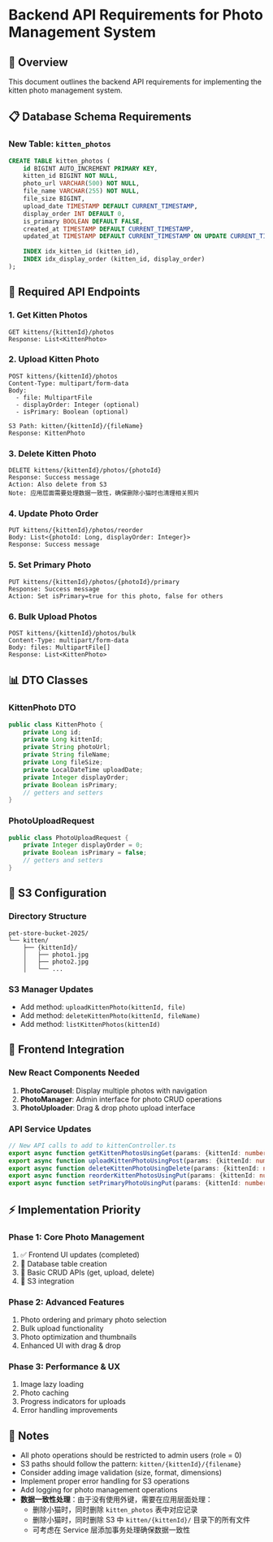 # Backend API Requirements for Photo Management System

## 🎯 Overview
This document outlines the backend API requirements for implementing the kitten photo management system.

## 📋 Database Schema Requirements

### New Table: `kitten_photos`
```sql
CREATE TABLE kitten_photos (
    id BIGINT AUTO_INCREMENT PRIMARY KEY,
    kitten_id BIGINT NOT NULL,
    photo_url VARCHAR(500) NOT NULL,
    file_name VARCHAR(255) NOT NULL,
    file_size BIGINT,
    upload_date TIMESTAMP DEFAULT CURRENT_TIMESTAMP,
    display_order INT DEFAULT 0,
    is_primary BOOLEAN DEFAULT FALSE,
    created_at TIMESTAMP DEFAULT CURRENT_TIMESTAMP,
    updated_at TIMESTAMP DEFAULT CURRENT_TIMESTAMP ON UPDATE CURRENT_TIMESTAMP,
    
    INDEX idx_kitten_id (kitten_id),
    INDEX idx_display_order (kitten_id, display_order)
);
```

## 🚀 Required API Endpoints

### 1. Get Kitten Photos
```
GET kittens/{kittenId}/photos
Response: List<KittenPhoto>
```

### 2. Upload Kitten Photo
```
POST kittens/{kittenId}/photos
Content-Type: multipart/form-data
Body: 
  - file: MultipartFile
  - displayOrder: Integer (optional)
  - isPrimary: Boolean (optional)

S3 Path: kitten/{kittenId}/{fileName}
Response: KittenPhoto
```

### 3. Delete Kitten Photo
```
DELETE kittens/{kittenId}/photos/{photoId}
Response: Success message
Action: Also delete from S3
Note: 应用层面需要处理数据一致性，确保删除小猫时也清理相关照片
```

### 4. Update Photo Order
```
PUT kittens/{kittenId}/photos/reorder
Body: List<{photoId: Long, displayOrder: Integer}>
Response: Success message
```

### 5. Set Primary Photo
```
PUT kittens/{kittenId}/photos/{photoId}/primary
Response: Success message
Action: Set isPrimary=true for this photo, false for others
```

### 6. Bulk Upload Photos
```
POST kittens/{kittenId}/photos/bulk
Content-Type: multipart/form-data
Body: files: MultipartFile[]
Response: List<KittenPhoto>
```

## 📊 DTO Classes

### KittenPhoto DTO
```java
public class KittenPhoto {
    private Long id;
    private Long kittenId;
    private String photoUrl;
    private String fileName;
    private Long fileSize;
    private LocalDateTime uploadDate;
    private Integer displayOrder;
    private Boolean isPrimary;
    // getters and setters
}
```

### PhotoUploadRequest
```java
public class PhotoUploadRequest {
    private Integer displayOrder = 0;
    private Boolean isPrimary = false;
    // getters and setters
}
```

## 🔧 S3 Configuration

### Directory Structure
```
pet-store-bucket-2025/
└── kitten/
    ├── {kittenId}/
    │   ├── photo1.jpg
    │   ├── photo2.jpg
    │   └── ...
```

### S3 Manager Updates
- Add method: `uploadKittenPhoto(kittenId, file)`
- Add method: `deleteKittenPhoto(kittenId, fileName)`
- Add method: `listKittenPhotos(kittenId)`

## 🎨 Frontend Integration

### New React Components Needed
1. **PhotoCarousel**: Display multiple photos with navigation
2. **PhotoManager**: Admin interface for photo CRUD operations
3. **PhotoUploader**: Drag & drop photo upload interface

### API Service Updates
```typescript
// New API calls to add to kittenController.ts
export async function getKittenPhotosUsingGet(params: {kittenId: number})
export async function uploadKittenPhotoUsingPost(params: {kittenId: number}, file: File)
export async function deleteKittenPhotoUsingDelete(params: {kittenId: number, photoId: number})
export async function reorderKittenPhotosUsingPut(params: {kittenId: number}, body: PhotoOrder[])
export async function setPrimaryPhotoUsingPut(params: {kittenId: number, photoId: number})
```

## ⚡ Implementation Priority

### Phase 1: Core Photo Management
1. ✅ Frontend UI updates (completed)
2. 🔄 Database table creation
3. 🔄 Basic CRUD APIs (get, upload, delete)
4. 🔄 S3 integration

### Phase 2: Advanced Features  
1. Photo ordering and primary photo selection
2. Bulk upload functionality
3. Photo optimization and thumbnails
4. Enhanced UI with drag & drop

### Phase 3: Performance & UX
1. Image lazy loading
2. Photo caching
3. Progress indicators for uploads
4. Error handling improvements

## 📝 Notes
- All photo operations should be restricted to admin users (role = 0)
- S3 paths should follow the pattern: `kitten/{kittenId}/{filename}`
- Consider adding image validation (size, format, dimensions)
- Implement proper error handling for S3 operations
- Add logging for photo management operations
- **数据一致性处理**：由于没有使用外键，需要在应用层面处理：
  - 删除小猫时，同时删除 `kitten_photos` 表中对应记录
  - 删除小猫时，同时删除 S3 中 `kitten/{kittenId}/` 目录下的所有文件
  - 可考虑在 Service 层添加事务处理确保数据一致性